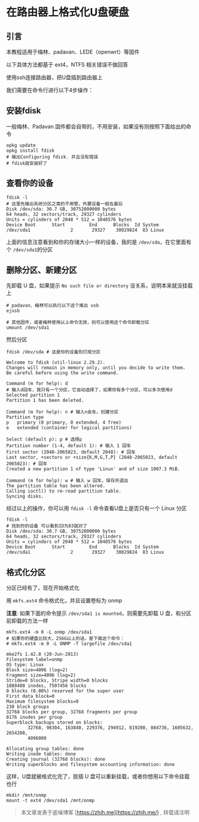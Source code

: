 # 在路由器上格式化U盘硬盘



## 引言

本教程适用于梅林、padavan、LEDE（openwrt）等固件

以下具体方法都基于 ext4，NTFS 相关错误不做回答

使用ssh连接路由器，把U盘插到路由器上

我们需要在命令行进行以下4步操作：

<!--more-->

## 安装fdisk

一般梅林、Padavan 固件都会自带的，不用安装，如果没有则按照下面给出的命令
```
opkg update
opkg install fdisk
# 输出Configuring fdisk. 并且没有错误
# fdisk就安装好了
```


## 查看你的设备
```
fdisk -l 
# 这里先输出系统分区之类的不用管，外置设备一般在最后
Disk /dev/sda: 30.7 GB, 30752000000 bytes
64 heads, 32 sectors/track, 29327 cylinders
Units = cylinders of 2048 * 512 = 1048576 bytes
Device Boot      Start         End      Blocks  Id System
/dev/sda1               2       29327    30029824  83 Linux
```
上面的信息注意看到和你的存储大小一样的设备，我的是 `/dev/sda`，在它里面有个 `/dev/sda1`的分区

##  删除分区、新建分区

先卸载 U 盘，如果提示 `No such file or directory` 没关系，说明本来就没挂载上
```
# padavan、梅林可以执行以下这个推出 usb
ejusb

# 其他固件，或者梅林使用以上命令无效，则可以使用这个命令卸载分区
umount /dev/sda1
```

然后分区
```
fdisk /dev/sda # 这是你的设备別打成分区

Welcome to fdisk (util-linux 2.29.2).
Changes will remain in memory only, until you decide to write them.
Be careful before using the write command.

Command (m for help): d 
# 输入d回车，我只有一个分区，它自动选择了，如果你有多个分区，可以多次使用d
Selected partition 1
Partition 1 has been deleted.

Command (m for help): n # 输入n会车，创建分区
Partition type
p   primary (0 primary, 0 extended, 4 free)
e   extended (container for logical partitions)

Select (default p): p # 选择p
Partition number (1-4, default 1): # 输入 1 回车
First sector (2048-2065023, default 2048): # 回车
Last sector, +sectors or +size{K,M,G,T,P} (2048-2065023, default 2065023): # 回车
Created a new partition 1 of type 'Linux' and of size 1007.3 MiB.

Command (m for help): w # 输入 w 回车，保存并退出
The partition table has been altered.
Calling ioctl() to re-read partition table.
Syncing disks.
```
经过以上的操作，你可以用 `fdisk -l` 命令查看U盘上是否只有一个 Linux 分区
```
fdisk -l 
# 找到你的设备 可以看到ID为83就对了
Disk /dev/sda: 30.7 GB, 30752000000 bytes
64 heads, 32 sectors/track, 29327 cylinders
Units = cylinders of 2048 * 512 = 1048576 bytes
Device Boot      Start         End      Blocks  Id System
/dev/sda1               2       29327    30029824  83 Linux
```

## 格式化分区

分区已经有了，现在开始格式化

用 `mkfs.ext4` 命令格式化，并且设置卷标为 onmp

**注意**: 如果下面的命令提示 `/dev/sda1 is mounted`，则需要先卸载 U 盘，和分区前卸载的方法一样
```
mkfs.ext4 -m 0 -L onmp /dev/sda1 
# 如果你的硬盘比较大，256G以上的话，是下面这个命令：
# mkfs.ext4 -m 0 -L ONMP -T largefile /dev/sda1

mke2fs 1.42.8 (20-Jun-2013)
Filesystem label=onmp
OS type: Linux
Block size=4096 (log=2)
Fragment size=4096 (log=2)
Stride=0 blocks, Stripe width=0 blocks
1880480 inodes, 7507456 blocks
0 blocks (0.00%) reserved for the super user
First data block=0
Maximum filesystem blocks=0
230 block groups
32768 blocks per group, 32768 fragments per group
8176 inodes per group
Superblock backups stored on blocks:
        32768, 98304, 163840, 229376, 294912, 819200, 884736, 1605632, 2654208,
        4096000

Allocating group tables: done
Writing inode tables: done
Creating journal (32768 blocks): done
Writing superblocks and filesystem accounting information: done
```

这样，U盘就被格式化完了，拔插 U 盘可以重新挂载，或者你想用以下命令挂载也行
```
mkdir /mnt/onmp
mount -t ext4 /dev/sda1 /mnt/onmp
```

> 本文章发表于底噪博客 [https://zhih.me](https://zhih.me/) , 转载请注明




